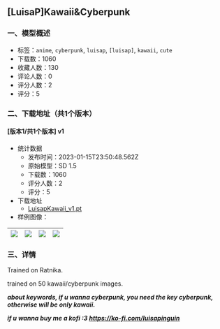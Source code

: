 ## [LuisaP]Kawaii&Cyberpunk
### 一、模型概述

- 标签：`anime`, `cyberpunk`, `luisap`, `[luisap]`, `kawaii`, `cute`
- 下载数：1060
- 收藏人数：130
- 评论人数：0
- 评分人数：2
- 评分：5

### 二、下载地址（共1个版本）

#### [版本1/共1个版本] v1

- 统计数据
  - 发布时间：2023-01-15T23:50:48.562Z
  - 原始模型：SD 1.5
  - 下载数：1060
  - 评分人数：2
  - 评分：5
- 下载地址
  - [LuisapKawaii_v1.pt](https://civitai.com/api/download/models/5236)
- 样例图像：

| <img src="https://image.civitai.com/xG1nkqKTMzGDvpLrqFT7WA/665bb03f-516c-48f6-b0ef-c5bebfc99100/width=450/40019.jpeg" /> | <img src="https://image.civitai.com/xG1nkqKTMzGDvpLrqFT7WA/88621bf0-43f9-4054-156f-d00f12dcd400/width=450/40028.jpeg" /> | <img src="https://image.civitai.com/xG1nkqKTMzGDvpLrqFT7WA/133c2b9e-7075-493e-dc10-328418d5d000/width=450/40027.jpeg" /> | <img src="https://image.civitai.com/xG1nkqKTMzGDvpLrqFT7WA/44c7b049-a800-472c-074a-6e7aacce0a00/width=450/40026.jpeg" /> |
| ---- | ---- | ---- | ---- |


### 三、详情
<p>Trained on Ratnika.</p><p>trained on 50 kawaii/cyberpunk images.</p><p><strong><em>about keywords, if u wanna cyberpunk, you need the key cyberpunk, otherwise will be only kawaii.</em></strong></p><p><strong><em>if u wanna buy me a kofi :3 </em></strong><a target="_blank" rel="ugc" href="https://ko-fi.com/luisapinguin"><strong><em>https://ko-fi.com/luisapinguin</em></strong></a></p>